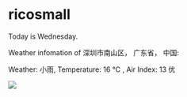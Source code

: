 # ricosmall

Today is Wednesday.

Weather infomation of 深圳市南山区， 广东省， 中国: 

Weather: 小雨, Temperature: 16 ℃ , Air Index: 13 优

<img src="https://github-readme-stats.vercel.app/api?username=ricosmall&show_icons=true" />
